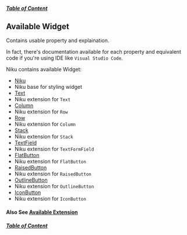 ##### [Table of Content](https://github.com/saltyaom/niku/blob/main/doc/README.md)

## Available Widget
Contains usable property and explaination.

In fact, there's documentation available for each property and equivalent code if you're using IDE like `Visual Studio Code`.

Niku contains available Widget:
- [Niku](https://github.com/saltyaom/niku/blob/main/doc/widget/base.md)
- Niku base for styling widget
- [Text](https://github.com/saltyaom/niku/blob/main/doc/widget/text.md)
- Niku extension for `Text`
- [Column](https://github.com/saltyaom/niku/blob/main/doc/widget/column.md)
- Niku extension for `Row`
- [Row](https://github.com/saltyaom/niku/blob/main/doc/widget/row.md)
- Niku extension for `Column`
- [Stack](https://github.com/saltyaom/niku/blob/main/doc/widget/stack.md)
- Niku extension for `Stack`  
- [TextField](https://github.com/saltyaom/niku/blob/main/doc/widget/textfield.md)
- Niku extension for `TextFormField`
- [FlatButton](https://github.com/saltyaom/niku/blob/main/doc/widget/flatButton.md)
- Niku extension for `FlatButton`
- [RaisedButton](https://github.com/saltyaom/niku/blob/main/doc/widget/raisedButton.md)
- Niku extension for `RaisedButton`
- [OutlineButton](https://github.com/saltyaom/niku/blob/main/doc/widget/outlineButton.md)
- Niku extension for `OutlineButton`
- [IconButton](https://github.com/saltyaom/niku/blob/main/doc/widget/iconButton.md)
- Niku extension for `IconButton`

#### Also See [Available Extension](https://github.com/saltyaom/niku/blob/main/doc/extension/README.md)

##### [Table of Content](https://github.com/saltyaom/niku/blob/main/doc/README.md)

